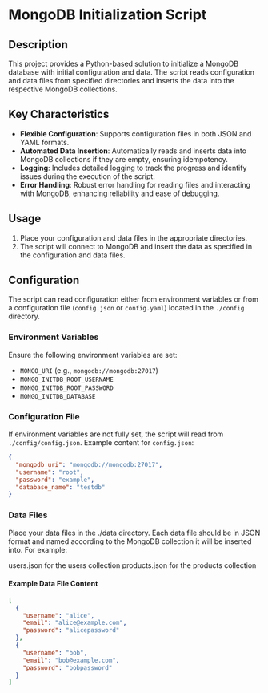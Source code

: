 # MongoDB Initialization Script

## Description

This project provides a Python-based solution to initialize a MongoDB database with initial configuration and data. The script reads configuration and data files from specified directories and inserts the data into the respective MongoDB collections.

## Key Characteristics

- **Flexible Configuration**: Supports configuration files in both JSON and YAML formats.
- **Automated Data Insertion**: Automatically reads and inserts data into MongoDB collections if they are empty, ensuring idempotency.
- **Logging**: Includes detailed logging to track the progress and identify issues during the execution of the script.
- **Error Handling**: Robust error handling for reading files and interacting with MongoDB, enhancing reliability and ease of debugging.

## Usage

1. Place your configuration and data files in the appropriate directories.
2. The script will connect to MongoDB and insert the data as specified in the configuration and data files.

## Configuration

The script can read configuration either from environment variables or from a configuration file (`config.json` or `config.yaml`) located in the `./config` directory.

### Environment Variables

Ensure the following environment variables are set:

- `MONGO_URI` (e.g., `mongodb://mongodb:27017`)
- `MONGO_INITDB_ROOT_USERNAME`
- `MONGO_INITDB_ROOT_PASSWORD`
- `MONGO_INITDB_DATABASE`

### Configuration File

If environment variables are not fully set, the script will read from `./config/config.json`. Example content for `config.json`:

```json
{
  "mongodb_uri": "mongodb://mongodb:27017",
  "username": "root",
  "password": "example",
  "database_name": "testdb"
}
```

### Data Files
Place your data files in the ./data directory. Each data file should be in JSON format and named according to the MongoDB collection it will be inserted into. For example:

users.json for the users collection
products.json for the products collection

#### Example Data File Content
```json
[
  {
    "username": "alice",
    "email": "alice@example.com",
    "password": "alicepassword"
  },
  {
    "username": "bob",
    "email": "bob@example.com",
    "password": "bobpassword"
  }
]
```
